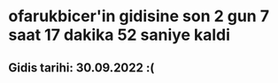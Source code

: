 # ofarukbicer'in gidisine son 2 gun 7 saat 17 dakika 52 saniye kaldi

## Gidis tarihi: 30.09.2022 :(